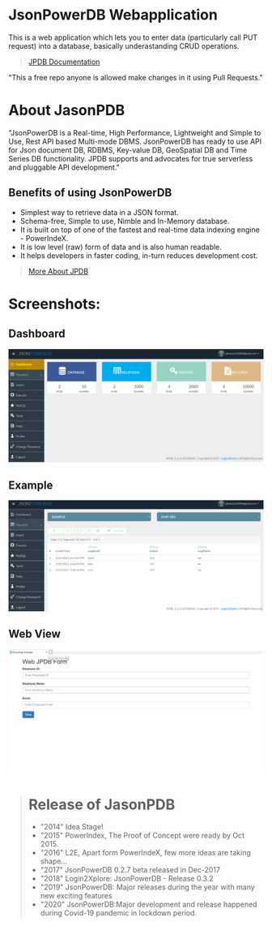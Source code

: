 # JsonPowerDB Webapplication
This is a web application which lets you to enter data (particularly call PUT request) 
into a database, basically underastanding CRUD operations.
>[JPDB Documentation](http://login2explore.com/jpdb/docs.html)

"This a free repo anyone is allowed make changes in it using Pull Requests."

# About JasonPDB
"JsonPowerDB is a Real-time, High Performance, Lightweight and Simple to Use, Rest API based Multi-mode DBMS. JsonPowerDB has ready to use API for Json document DB, RDBMS, Key-value DB, GeoSpatial DB and Time Series DB functionality. JPDB supports and advocates for true serverless and pluggable API development."

## Benefits of using JsonPowerDB
* Simplest way to retrieve data in a JSON format.
* Schema-free, Simple to use, Nimble and In-Memory database.
* It is built on top of one of the fastest and real-time data indexing engine - PowerIndeX.
* It is low level (raw) form of data and is also human readable.
* It helps developers in faster coding, in-turn reduces development cost.

>[More About JPDB](https://login2explore.com/jpdb/index.html)

# Screenshots:
## Dashboard

![](https://github.com/lakshya142000/JPDBwebapp/blob/master/dashboard.png)

## Example

![](https://github.com/lakshya142000/JPDBwebapp/blob/master/visualize.png)

## Web View
![](https://github.com/lakshya142000/JPDBwebapp/blob/master/webapp.png)

> # Release of JasonPDB
> * "2014" Idea Stage!
> * "2015" PowerIndex, The Proof of Concept were ready by Oct 2015.
> * "2016" L2E, Apart form PowerIndeX, few more ideas are taking shape...
> * "2017" JsonPowerDB 0.2.7 beta released in Dec-2017
> * "2018" Login2Xplore: JsonPowerDB - Release 0.3.2
> * "2019" JsonPowerDB: Major releases during the year with many new exciting features
> * "2020" JsonPowerDB:Major development and release happened during Covid-19 pandemic in lockdown period.
